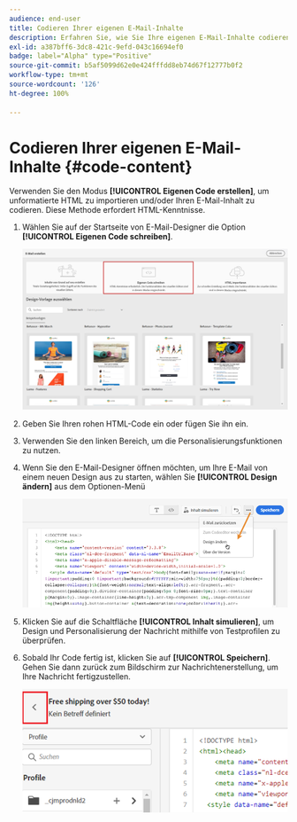 ```yaml
---
audience: end-user
title: Codieren Ihrer eigenen E-Mail-Inhalte
description: Erfahren Sie, wie Sie Ihre eigenen E-Mail-Inhalte codieren
exl-id: a387bff6-3dc8-421c-9efd-043c16694ef0
badge: label="Alpha" type="Positive"
source-git-commit: b5af5099d62e0e424fffdd8eb74d67f12777b0f2
workflow-type: tm+mt
source-wordcount: '126'
ht-degree: 100%

---
```


# Codieren Ihrer eigenen E-Mail-Inhalte {#code-content}

Verwenden Sie den Modus **[!UICONTROL Eigenen Code erstellen]**, um unformatierte HTML zu importieren und/oder Ihren E-Mail-Inhalt zu codieren. Diese Methode erfordert HTML-Kenntnisse.

1. Wählen Sie auf der Startseite von E-Mail-Designer die Option **[!UICONTROL Eigenen Code schreiben]**.

   ![](assets/code-your-own.png)

1. Geben Sie Ihren rohen HTML-Code ein oder fügen Sie ihn ein.

1. Verwenden Sie den linken Bereich, um die Personalisierungsfunktionen zu nutzen.

1. Wenn Sie den E-Mail-Designer öffnen möchten, um Ihre E-Mail von einem neuen Design aus zu starten, wählen Sie **[!UICONTROL Design ändern]** aus dem Optionen-Menü

   ![](assets/code-editor-change-design.png)

1. Klicken Sie auf die Schaltfläche **[!UICONTROL Inhalt simulieren]**, um Design und Personalisierung der Nachricht mithilfe von Testprofilen zu überprüfen.

1. Sobald Ihr Code fertig ist, klicken Sie auf **[!UICONTROL Speichern]**. Gehen Sie dann zurück zum Bildschirm zur Nachrichtenerstellung, um Ihre Nachricht fertigzustellen.

   ![](assets/code-editor-save.png)
